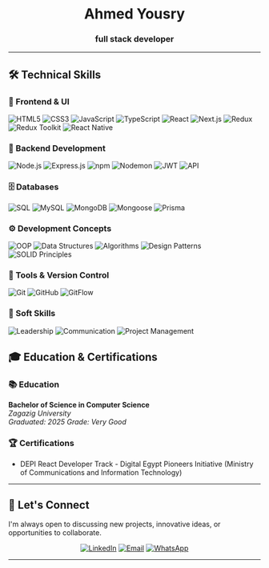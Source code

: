 <div align="center">

# Ahmed Yousry
### full stack developer

</div>

---

## 🛠️ Technical Skills

### 🎨 Frontend & UI
![HTML5](https://img.shields.io/badge/HTML5-E34F26?style=for-the-badge&logo=html5&logoColor=white)
![CSS3](https://img.shields.io/badge/CSS3-1572B6?style=for-the-badge&logo=css3&logoColor=white)
![JavaScript](https://img.shields.io/badge/JavaScript-F7DF1E?style=for-the-badge&logo=javascript&logoColor=black)
![TypeScript](https://img.shields.io/badge/TypeScript-007ACC?style=for-the-badge&logo=typescript&logoColor=white)
![React](https://img.shields.io/badge/React-20232A?style=for-the-badge&logo=react&logoColor=61DAFB)
![Next.js](https://img.shields.io/badge/Next.js-000000?style=for-the-badge&logo=next.js&logoColor=white)
![Redux](https://img.shields.io/badge/Redux-593D88?style=for-the-badge&logo=redux&logoColor=white)
![Redux Toolkit](https://img.shields.io/badge/Redux%20Toolkit-593D88?style=for-the-badge&logo=redux&logoColor=white)
![React Native](https://img.shields.io/badge/React_Native-20232A?style=for-the-badge&logo=react&logoColor=61DAFB)

### 🔧 Backend Development
![Node.js](https://img.shields.io/badge/Node.js-43853D?style=for-the-badge&logo=node.js&logoColor=white)
![Express.js](https://img.shields.io/badge/Express.js-404D59?style=for-the-badge&logo=express&logoColor=white)
![npm](https://img.shields.io/badge/npm-CB3837?style=for-the-badge&logo=npm&logoColor=white)
![Nodemon](https://img.shields.io/badge/Nodemon-76D04B?style=for-the-badge&logo=nodemon&logoColor=white)
![JWT](https://img.shields.io/badge/JWT-000000?style=for-the-badge&logo=JSON%20web%20tokens&logoColor=white)
![API](https://img.shields.io/badge/REST%20APIs-02569B?style=for-the-badge&logo=fastapi&logoColor=white)

### 🗄️ Databases
![SQL](https://img.shields.io/badge/SQL-316192?style=for-the-badge&logo=postgresql&logoColor=white)
![MySQL](https://img.shields.io/badge/MySQL-005C84?style=for-the-badge&logo=mysql&logoColor=white)
![MongoDB](https://img.shields.io/badge/MongoDB-4EA94B?style=for-the-badge&logo=mongodb&logoColor=white)
![Mongoose](https://img.shields.io/badge/Mongoose-880000?style=for-the-badge&logo=mongoose&logoColor=white)
![Prisma](https://img.shields.io/badge/Prisma-3982CE?style=for-the-badge&logo=Prisma&logoColor=white)

### ⚙️ Development Concepts
![OOP](https://img.shields.io/badge/OOP-FF6B6B?style=for-the-badge&logo=object-oriented&logoColor=white)
![Data Structures](https://img.shields.io/badge/Data%20Structures-4ECDC4?style=for-the-badge&logo=algorithms&logoColor=white)
![Algorithms](https://img.shields.io/badge/Algorithms-45B7D1?style=for-the-badge&logo=algorithms&logoColor=white)
![Design Patterns](https://img.shields.io/badge/Design%20Patterns-FF9FF3?style=for-the-badge&logo=design&logoColor=white)
![SOLID Principles](https://img.shields.io/badge/SOLID%20Principles-F38BA8?style=for-the-badge&logo=solid&logoColor=white)

### 🔧 Tools & Version Control
![Git](https://img.shields.io/badge/Git-F05032?style=for-the-badge&logo=git&logoColor=white)
![GitHub](https://img.shields.io/badge/GitHub-181717?style=for-the-badge&logo=github&logoColor=white)
![GitFlow](https://img.shields.io/badge/GitFlow-F05032?style=for-the-badge&logo=git&logoColor=white)

### 💼 Soft Skills
![Leadership](https://img.shields.io/badge/Leadership-FF6B6B?style=for-the-badge&logo=leadership&logoColor=white)
![Communication](https://img.shields.io/badge/Communication-9B59B6?style=for-the-badge&logo=communication&logoColor=white)
![Project Management](https://img.shields.io/badge/Project%20Management-3498DB?style=for-the-badge&logo=project&logoColor=white)

## 🎓 Education & Certifications

### 📚 Education
**Bachelor of Science in Computer Science**  
*Zagazig University*  
*Graduated: 2025*
*Grade: Very Good*


### 🏆 Certifications
- DEPI React Developer Track - Digital Egypt Pioneers Initiative (Ministry of Communications and Information Technology)

---


## 🤝 Let's Connect

I'm always open to discussing new projects, innovative ideas, or opportunities to collaborate.

<div align="center">
  
[![LinkedIn](https://img.shields.io/badge/LinkedIn-0077B5?style=for-the-badge&logo=linkedin&logoColor=white)](https://www.linkedin.com/in/ahmed-yousry-656896253/)
[![Email](https://img.shields.io/badge/Email-D14836?style=for-the-badge&logo=gmail&logoColor=white)](mailto:ahmeddidamony9@gmail.com)
[![WhatsApp](https://img.shields.io/badge/WhatsApp-25D366?style=for-the-badge&logo=whatsapp&logoColor=white)](https://wa.me/201020810742 )

</div>

---
